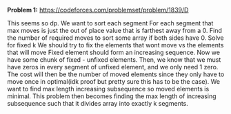 **Problem 1:** https://codeforces.com/problemset/problem/1839/D

This seems so dp.
We want to sort each segment
For each segment that max moves is just the out of place value that is farthest away from a 0.
Find the number of required moves to sort some array if both sides have 0.
Solve for fixed k
We should try to fix the elements that wont move vs the elements that will move
Fixed element should form an increasing sequence. Now we have some chunk of fixed - unfixed elements.
Then, we know that we must have zeros in every segment of unfixed element, and we only need 1 zero. The cost will then be the number of moved elements since they only have to move once in optimal(idk proof but pretty sure this has to be the case). We want to find max length increasing subsequence so moved elements is minimal.
This problem then becomes finding the max length of increasing subsequence such that it divides array into exactly k segments. 